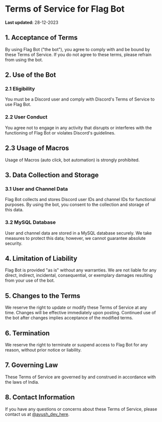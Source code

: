 # Terms of Service for Flag Bot

**Last updated:** 28-12-2023

## 1. Acceptance of Terms

By using Flag Bot ("the bot"), you agree to comply with and be bound by these Terms of Service. If you do not agree to these terms, please refrain from using the bot.

## 2. Use of the Bot

### 2.1 Eligibility
You must be a Discord user and comply with Discord's Terms of Service to use Flag Bot.

### 2.2 User Conduct
You agree not to engage in any activity that disrupts or interferes with the functioning of Flag Bot or violates Discord's guidelines.

## 2.3 Usage of Macros
Usage of Macros (auto click, bot automation) is strongly prohibited.

## 3. Data Collection and Storage

### 3.1 User and Channel Data
Flag Bot collects and stores Discord user IDs and channel IDs for functional purposes. By using the bot, you consent to the collection and storage of this data.

### 3.2 MySQL Database
User and channel data are stored in a MySQL database securely. We take measures to protect this data; however, we cannot guarantee absolute security.

## 4. Limitation of Liability

Flag Bot is provided "as is" without any warranties. We are not liable for any direct, indirect, incidental, consequential, or exemplary damages resulting from your use of the bot.

## 5. Changes to the Terms

We reserve the right to update or modify these Terms of Service at any time. Changes will be effective immediately upon posting. Continued use of the bot after changes implies acceptance of the modified terms.

## 6. Termination

We reserve the right to terminate or suspend access to Flag Bot for any reason, without prior notice or liability.

## 7. Governing Law

These Terms of Service are governed by and construed in accordance with the laws of India.

## 8. Contact Information

If you have any questions or concerns about these Terms of Service, please contact us at <a href="https://discord.gg/MASMYsNCT9">@ayush_dev_here</a>.
